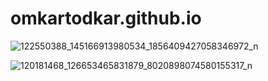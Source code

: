 # omkartodkar.github.io

![122550388_145166913980534_1856409427058346972_n](https://user-images.githubusercontent.com/79750450/114269620-bec54980-9a25-11eb-8a17-228974e9f438.jpg)

![120181468_126653465831879_8020898074580155317_n](https://user-images.githubusercontent.com/79750450/114269662-ec11f780-9a25-11eb-9d0a-aea4dc7cb058.jpg)
